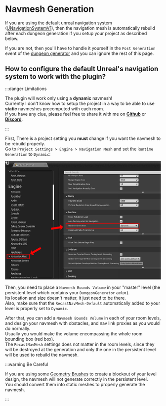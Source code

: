 # Navmesh Generation

If you are using the default unreal navigation system ([UNavigationSystemV1](https://docs.unrealengine.com/5.0/en-US/basic-navigation-in-unreal-engine/)), then the navigation mesh is automatically rebuild after each dungeon generation if you setup your project as described below.

If you are not, then you'll have to handle it yourself in the `Post Generation` event of the [dungeon generator](../Getting-Started/Generating-Dungeon/Dungeon-Generator.md) and you can ignore the rest of this page.

## How to configure the default Unreal's navigation system to work with the plugin?

:::danger Limitations

The plugin will work only using a **dynamic** navmesh!\
Currently I don't know how to setup the project in a way to be able to use **static** navmeshes precomputed with each room.\
If you have any clue, please feel free to share it with me on [**Github**](https://github.com/BenPyton/ProceduralDungeon/issues) or [**Discord**](https://discord.gg/YE2dPda2CC).

:::

First, There is a project setting you **must** change if you want the navmesh to be rebuild properly.\
Go to `Project Settings > Engine > Navigation Mesh` and set the `Runtime Generation` to `Dynamic`:

![](../Images/NavMeshSettings.jpg)

Then, you need to place a `Navmesh Bounds Volume` in your "master" level (the persistent level which contains your `DungeonGenerator` actor).\
Its location and size doesn't matter, it just need to be there.\
Also, make sure that the `RecastNavMesh-Default` automatically added to your level is properly set to `Dynamic`.

After that, you can add a `Navmesh Bounds Volume` in each of your room levels, and design your navmesh with obstacles, and nav link proxies as you would do normally.\
Usually you would make the volume encompassing the whole room bounding box (red box).\
The `RecastNavMesh` settings does not matter in the room levels, since they will be destroyed at the generation and only the one in the persistent level will be used to rebuild the navmesh.

:::warning Be Careful

If you are using some [Geometry Brushes](Geometry-Brushes.md) to create a blockout of your level design, the navmesh will not generate correctly in the persistent level.\
You should convert them into static meshes to properly generate the navmesh.

:::
